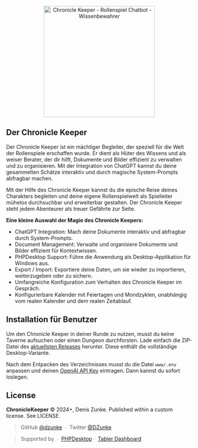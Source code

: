 <p align="center">
    <a href="https://github.com/DZunke/NovDoc">
        <img 
            src="https://raw.githubusercontent.com/DZunke/NovDoc/main/assets/images/logo.png" 
            alt="Chronicle Keeper - Rollenspiel Chatbot - Wissenbewahrer" 
            width="300"
        >
    </a>
</p>



## Der Chronicle Keeper

Der Chronicle Keeper ist ein mächtiger Begleiter, der speziell für die Welt der Rollenspiele erschaffen wurde. Er dient als 
Hüter des Wissens und als weiser Berater, der dir hilft, Dokumente und Bilder effizient zu verwalten und zu organisieren. 
Mit der Integration von ChatGPT kannst du deine gesammelten Schätze interaktiv und durch magische System-Prompts 
abfragbar machen.

Mit der Hilfe des Chronicle Keeper kannst du die epische Reise deines Charakters begleiten und deine eigene Rollenspielwelt 
als Spielleiter mühelos durchsuchbar und erweiterbar gestalten. Der Chronicle Keeper steht jedem Abenteurer als treuer
Gefährte zur Seite.

**Eine kleine Auswahl der Magie des Chronicle Keepers:**

- ChatGPT Integration: Mach deine Dokumente interaktiv und abfragbar durch System-Prompts.
- Document Management: Verwalte und organisiere Dokumente und Bilder effizient für Kontextwissen.
- PHPDesktop Support: Führe die Anwendung als Desktop-Applikation für Windows aus.
- Export / Import: Exportiere deine Daten, um sie wieder zu importieren, weiterzugeben oder zu sichern.
- Umfangreiche Konfiguration zum Verhalten des Chronicle Keeper im Gespräch.
- Konfigurierbare Kalender mit Feiertagen und Mondzyklen, unabhängig vom realen Kalender und dem realen Zeitablauf.

## Installation für Benutzer

Um den Chronicle Keeper in deiner Runde zu nutzen, musst du keine Taverne aufsuchen oder einen Dungeon durchforsten. 
Lade einfach die ZIP-Datei des [aktuellsten Releases](https://github.com/DZunke/NovDoc/releases/latest) herunter. 
Diese enthält die vollständige Desktop-Variante.

Nach dem Entpacken des Verzeichnisses musst du die Datei `www/.env` anpassen und 
deinen [OpenAI API Key](https://platform.openai.com/api-keys) eintragen. Dann kannst du sofort loslegen.

## License

**ChronicleKeeper** © 2024+, Denis Zunke. Published within a custom license. See LICENSE.

> GitHub [@dzunke](https://github.com/DZunke) &nbsp;&middot;&nbsp;
> Twitter [@DZunke](https://twitter.com/DZunke)

> Supported by &nbsp;&middot;&nbsp;
> [PHPDesktop](https://github.com/cztomczak/phpdesktop)&nbsp;&middot;&nbsp;
> [Tabler Dashboard](https://tabler.io)
